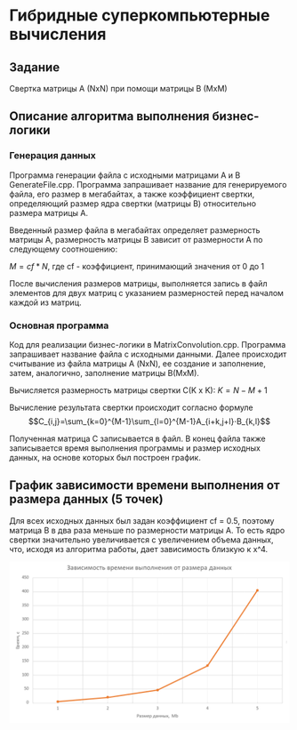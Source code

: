 ﻿# Гибридные суперкомпьютерные вычисления

## Задание

Свертка матрицы A (NxN) при помощи матрицы B (MxM)

## Описание алгоритма выполнения бизнес-логики 

### Генерация данных 

Программа генерации файла с исходными матрицами А и B GenerateFile.cpp. Программа запрашивает название для генерируемого файла, его размер в мегабайтах, а также коэффициент свертки, определяющий размер ядра свертки (матрицы B) относительно размера матрицы А. 

Введенный размер файла в мегабайтах определяет размерность матрицы A, размерность матрицы B зависит от размерности A по следующему соотношению: 

$M = cf * N$, где cf - коэффициент, принимающий значения от 0 до 1 

После вычисления размеров матрицы, выполняется запись в файл элементов для двух матриц с указанием размерностей перед началом каждой из матриц. 

### Основная программа 

Код для реализации бизнес-логики в MatrixConvolution.cpp. Программа запрашивает название файла с исходными данными. Далее происходит считывание из файла матрицы А (NxN), ее создание и заполнение, затем, аналогично, заполнение матрицы B(MxM). 

Вычисляется размерность матрицы свертки C(K x K):  $K=N−M+1$ 

Вычисление результата свертки  происходит согласно формуле 
$$C_{i,j}=\sum_{k=0}^{M-1}\sum_{l=0}^{M-1}A_{i+k,j+l}⋅B_{k,l}$$
 
Полученная матрица С записывается в файл. В конец файла также записывается время выполнения программы и размер исходных данных, на основе которых был построен график. 

## График зависимости времени выполнения от размера данных (5 точек)

Для всех исходных данных был задан коэффициент cf = 0.5, поэтому матрица B в два раза меньше по размерности матрицы А.
То есть ядро свертки значительно увеличивается с увеличением объема данных, что, исходя из алгоритма работы, дает зависимость близкую к x^4.

![](./img/sequential_chart.png)
